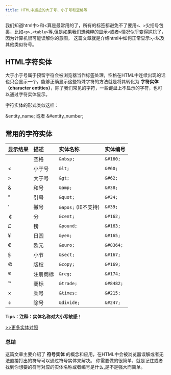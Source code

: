 ```yaml
---
title: HTML中尴尬的大于号、小于号和空格等
---
```


我们知道html中>和<算是最常用的了，所有的标签都避免不了要用`<`、`>`尖括号包裹，比如`<p>,<table>`等,但是如果我们想纯粹的显示`<`或者`>`情况似乎变得尴尬了，因为计算机很可能误解你的意图。
这篇文章就是介绍html中如何正常显示`>`,`<`以及其他类似符号。

<!--more-->

## HTML字符实体
大于小于号属于预留字符会被浏览器当作标签处理，空格在HTML中连续出现的话也只会显示一个，能够正确显示这些特殊字符的方法就是将其转化为 **字符实体（character entities）**，除了我们常见的字符，一些键盘上不显示的字符，也可以通过字符实体显示。

字符实体的形式类似这样：

>
&entity_name;
或者
&#entity_number;

## 常用的字符实体

|显示结果|描述  |实体名称|	实体编号|
|:------|:----|:------|:------| 
| 	      |空格	|`&nbsp;`|`&#160;`
|<	|小于号|	`&lt;`	|`&#60;`
|>	|大于号|	`&gt;`	|`&#62;`
|&	|和号	|`&amp;`|	`&#38;`
|"	|引号	|`&quot;`|	`&#34;`
|'	|撇号 	|`&apos;` (IE不支持)|	`&#39;`
|￠|	分	|`&cent;`|	`&#162;`
|£	|镑	|`&pound;`|	`&#163;`
|¥	|日圆|	`&yen;`	|`&#165;`
|€	|欧元|	`&euro;`|	`&#8364;`
|§	|小节|	`&sect;`|	`&#167;`
|©	|版权|	`&copy;`|	`&#169;`
|®	|注册商标|	`&reg;`|	`&#174;`
|™	|商标|	`&trade;`	|`&#8482;`
|×	|乘号|	`&times;`	|`&#215;`
|÷	|除号|	`&divide;`	|`&#247;`

**Tips：注释：实体名称对大小写敏感！**

[>>更多实体对照](http://www.w3school.com.cn/tags/html_ref_entities.html)

### 总结
这篇文章主要介绍了 **符号实体** 的概念和应用，在HTML中会被浏览器误解或者无法直接打出的符号可以通过符号实体来解决。
你需要做的很简单，就是记住或者找到你想要的符号对应的实体名称或者编号是什么,是不是强大而简单。

